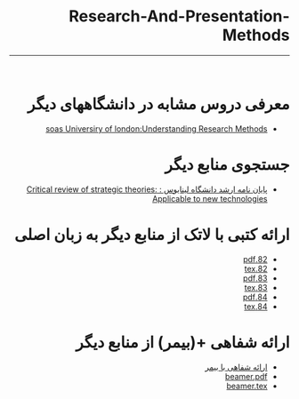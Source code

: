 <div dir="rtl">
  
# Research-And-Presentation-Methods
---

<br>


# معرفی دروس مشابه در دانشگاههای دیگر
- [soas Universiry of london:Understanding Research Methods ](https://www.coursera.org/learn/research-methods)

# جستجوی منابع دیگر
- [پایان نامه ارشد دانشگاه لینایوس : Critical review of strategic theories: Applicable to new technologies ](http://lnu.diva-portal.org/smash/record.jsf?pid=diva2%3A1238891&dswid=-4726)

# ارائه کتبی با لاتک از منابع دیگر به زبان اصلی
- [82.pdf](https://github.com/mohammadsarmast/PNU_3991_AR/blob/main/Research-And-Presentation-Methods/82.pdf)
- [82.tex](https://github.com/mohammadsarmast/PNU_3991_AR/blob/main/Research-And-Presentation-Methods/82.txt)
- [83.pdf](https://github.com/mohammadsarmast/PNU_3991_AR/blob/main/Research-And-Presentation-Methods/83.pdf)
- [83.tex](https://github.com/mohammadsarmast/PNU_3991_AR/blob/main/Research-And-Presentation-Methods/83.txt)
- [84.pdf](https://github.com/mohammadsarmast/PNU_3991_AR/blob/main/Research-And-Presentation-Methods/84.pdf)
- [84.tex](https://github.com/mohammadsarmast/PNU_3991_AR/blob/main/Research-And-Presentation-Methods/84.txt)

# ارائه شفاهی +(بیمر) از منابع دیگر
- [ارائه شفاهی با بیمر](https://aparat.com/v/yLFd3)
- [beamer.pdf](https://github.com/mohammadsarmast/PNU_3991_AR/blob/main/Research-And-Presentation-Methods/beamer.pdf)
- [beamer.tex](https://github.com/mohammadsarmast/PNU_3991_AR/blob/main/Research-And-Presentation-Methods/beamer.txt)






